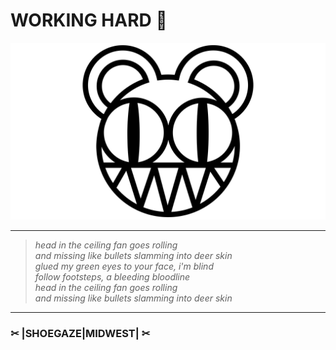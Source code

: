 #  WORKING HARD 🏯


![radiohead bear](images/image.png)

---
> _head in the ceiling fan goes rolling_  
> _and missing like bullets slamming into deer skin_  
> _glued my green eyes to your face, i'm blind_  
> _follow footsteps, a bleeding bloodline_  
> _head in the ceiling fan goes rolling_  
> _and missing like bullets slamming into deer skin_

---

### ✂ |SHOEGAZE|MIDWEST| ✂
